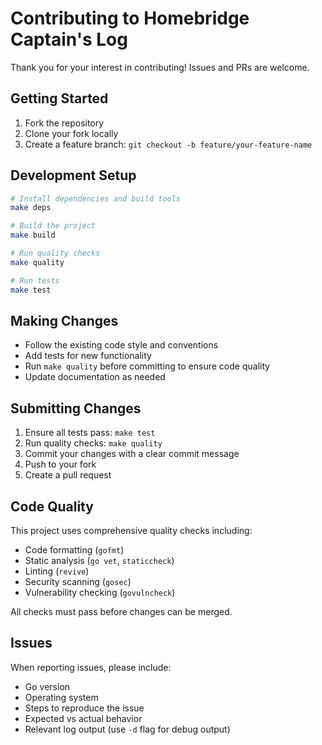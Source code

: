 # Contributing to Homebridge Captain's Log

Thank you for your interest in contributing! Issues and PRs are welcome.

## Getting Started

1. Fork the repository
2. Clone your fork locally
3. Create a feature branch: `git checkout -b feature/your-feature-name`

## Development Setup

```bash
# Install dependencies and build tools
make deps

# Build the project
make build

# Run quality checks
make quality

# Run tests
make test
```

## Making Changes

- Follow the existing code style and conventions
- Add tests for new functionality
- Run `make quality` before committing to ensure code quality
- Update documentation as needed

## Submitting Changes

1. Ensure all tests pass: `make test`
2. Run quality checks: `make quality`
3. Commit your changes with a clear commit message
4. Push to your fork
5. Create a pull request

## Code Quality

This project uses comprehensive quality checks including:
- Code formatting (`gofmt`)
- Static analysis (`go vet`, `staticcheck`)
- Linting (`revive`)
- Security scanning (`gosec`)
- Vulnerability checking (`govulncheck`)

All checks must pass before changes can be merged.

## Issues

When reporting issues, please include:
- Go version
- Operating system
- Steps to reproduce the issue
- Expected vs actual behavior
- Relevant log output (use `-d` flag for debug output)
